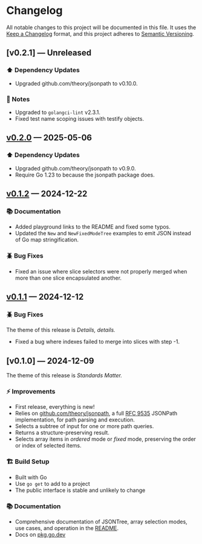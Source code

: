 # Changelog

All notable changes to this project will be documented in this file. It uses the
[Keep a Changelog] format, and this project adheres to [Semantic Versioning].

  [Keep a Changelog]: https://keepachangelog.com/en/1.1.0/
  [Semantic Versioning]: https://semver.org/spec/v2.0.0.html
    "Semantic Versioning 2.0.0"

## [v0.2.1] — Unreleased

### ⬆️ Dependency Updates

*   Upgraded github.com/theory/jsonpath to v0.10.0.

### 📔 Notes

*   Upgraded to `golangci-lint` v2.3.1.
*   Fixed test name scoping issues with testify objects.

  [v0.10.1]: https://github.com/theory/jsonpath/compare/v0.2.0...v0.2.1

## [v0.2.0] — 2025-05-06

### ⬆️ Dependency Updates

*   Upgraded github.com/theory/jsonpath to v0.9.0.
*   Require Go 1.23 to because the jsonpath package does.

  [v0.2.0]: https://github.com/theory/jsontree/compare/v0.1.2...v0.2.0

## [v0.1.2] — 2024-12-22

### 📚 Documentation

*   Added playground links to the README and fixed some typos.
*   Updated the `New` and `NewFixedModeTree` examples to emit JSON instead of
    Go map stringification.

### 🪲 Bug Fixes

*   Fixed an issue where slice selectors were not properly merged when more
    than one slice encapsulated another.

  [v0.1.2]: https://github.com/theory/jsontree/compare/v0.1.1...v0.1.2

## [v0.1.1] — 2024-12-12

### 🪲 Bug Fixes

The theme of this release is *Details, details.*

*   Fixed a bug where indexes failed to merge into slices with step -1.

  [v0.1.1]: https://github.com/theory/jsontree/compare/v0.1.0...v0.1.1

## [v0.1.0] — 2024-12-09

The theme of this release is *Standards Matter.*

### ⚡ Improvements

*   First release, everything is new!
*   Relies on [github.com/theory/jsonpath], a full [RFC 9535] JSONPath
    implementation, for path parsing and execution.
*   Selects a subtree of input for one or more path queries.
*   Returns a structure-preserving result.
*   Selects array items in *ordered* mode or *fixed* mode, preserving the
    order or index of selected items.

### 🏗️ Build Setup

*   Built with Go
*   Use `go get` to add to a project
*   The public interface is stable and unlikely to change

### 📚 Documentation

*   Comprehensive documentation of JSONTree, array selection modes, use cases,
    and operation in the [README].
*   Docs on [pkg.go.dev]

  [github.com/theory/jsonpath]: https://pkg.go.dev/github.com/theory/jsonpath
  [RFC 9535]: https://www.rfc-editor.org/rfc/rfc9535.html
    "RFC 9535 JSONPath: Query Expressions for JSON"
  [pkg.go.dev]: https://pkg.go.dev/github.com/theory/jsontree
  [README]: https://github.com/theory/jsontree/blob/v0.1.0/README.md
